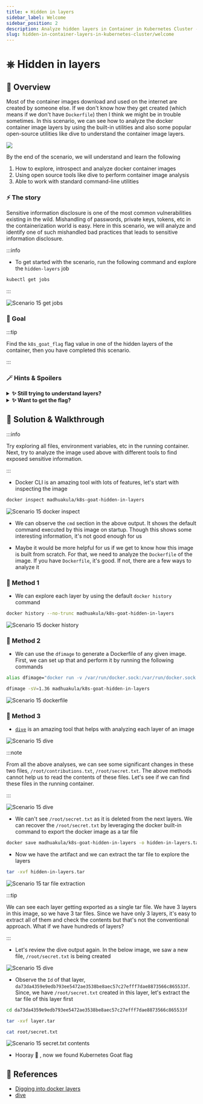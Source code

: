 ```yaml
---
title: ⎈ Hidden in layers
sidebar_label: Welcome
sidebar_position: 2
description: Analyze hidden layers in Container in Kubernetes Cluster - Kubernetes Goat Scenario 🚀
slug: hidden-in-container-layers-in-kubernetes-cluster/welcome
---
```


# ⎈ Hidden in layers

## 🙌 Overview

Most of the container images download and used on the internet are created by someone else. If we don't know how they get created (which means if we don't have `Dockerfile`) then I think we might be in trouble sometimes. In this scenario, we can see how to analyze the docker container image layers by using the built-in utilities and also some popular open-source utilities like dive to understand the container image layers.

![](../images/scenario-diagram-wip.png)

By the end of the scenario, we will understand and learn the following

1. How to explore, introspect and analyze docker container images
2. Using open source tools like dive to perform container image analysis
3. Able to work with standard command-line utilities

### ⚡️ The story

Sensitive information disclosure is one of the most common vulnerabilities existing in the wild. Mishandling of passwords, private keys, tokens, etc in the containerization world is easy. Here in this scenario, we will analyze and identify one of such mishandled bad practices that leads to sensitive information disclosure.

:::info

- To get started with the scenario, run the following command and explore the `hidden-layers` job

```bash
kubectl get jobs
```

:::

![Scenario 15 get jobs](../images/sc-15-0.png)

### 🎯 Goal

:::tip

Find the `k8s_goat_flag` flag value in one of the hidden layers of the container, then you have completed this scenario.

:::

### 🪄 Hints & Spoilers

<details>
  <summary><b>✨ Still trying to understand layers? </b></summary>
  <div>
    <div>Explore the default commands like <b>docker history</b>, also popular utilities like <b>dive</b> 🙌</div>
  </div>
</details>

<details>
  <summary><b>✨ Want to get the flag? </b></summary>
  <div>
    <div>We can use <b>docker save</b> command to export the container as a archive file and we can do analysis of each layer 🎉</div>
  </div>
</details>

## 🎉 Solution & Walkthrough

:::info

Try exploring all files, environment variables, etc in the running container. Next, try to analyze the image used above with different tools to find exposed sensitive information.

:::

- Docker CLI is an amazing tool with lots of features, let's start with inspecting the image

```bash
docker inspect madhuakula/k8s-goat-hidden-in-layers
```

![Scenario 15 docker inspect](../images/sc-15-1.png)

- We can observe the `cmd` section in the above output. It shows the default command executed by this image on startup. Though this shows some interesting information, it's not good enough for us

- Maybe it would be more helpful for us if we get to know how this image is built from scratch. For that, we need to analyze the `Dockerfile` of the image. If you have `Dockerfile`, it's good. If not, there are a few ways to analyze it

### 🎲 Method 1

- We can explore each layer by using the default `docker history` command

```bash
docker history --no-trunc madhuakula/k8s-goat-hidden-in-layers
```

![Scenario 15 docker history](../images/sc-15-2.png)

### 🎲 Method 2

- We can use the `dfimage` to generate a Dockerfile of any given image. First, we can set up that and perform it by running the following commands

```bash
alias dfimage="docker run -v /var/run/docker.sock:/var/run/docker.sock --rm alpine/dfimage"
```

```bash
dfimage -sV=1.36 madhuakula/k8s-goat-hidden-in-layers
```

![Scenario 15 dockerfile](../images/sc-15-3.png)

### 🎲 Method 3

- [`dive`](https://github.com/wagoodman/dive) is an amazing tool that helps with analyzing each layer of an image

![Scenario 15 dive](../images/sc-15-4-0.png)

:::note

From all the above analyses, we can see some significant changes in these two files, `/root/contributions.txt`, `/root/secret.txt`. The above methods cannot help us to read the contents of these files. Let's see if we can find these files in the running container.

:::

![Scenario 15 dive](../images/sc-15-5.png)

- We can't see `/root/secret.txt` as it is deleted from the next layers. We can recover the `/root/secret.txt` by leveraging the docker built-in command to export the docker image as a tar file

```bash
docker save madhuakula/k8s-goat-hidden-in-layers -o hidden-in-layers.tar
```

- Now we have the artifact and we can extract the tar file to explore the layers

```bash
tar -xvf hidden-in-layers.tar
```

![Scenario 15 tar file extraction](../images/sc-15-6.png)

:::tip

We can see each layer getting exported as a single tar file. We have 3 layers in this image, so we have 3 tar files. Since we have only 3 layers, it's easy to extract all of them and check the contents but that's not the conventional approach. What if we have hundreds of layers?

:::

- Let's review the dive output again. In the below image, we saw a new file, `/root/secret.txt` is being created 

![Scenario 15 dive](../images/sc-15-4-1.png)

- Observe the `Id` of that layer, `da73da4359e9edb793ee5472ae3538be8aec57c27efff7dae8873566c865533f`. Since, we have `/root/secret.txt` created in this layer, let's extract the tar file of this layer first

```bash
cd da73da4359e9edb793ee5472ae3538be8aec57c27efff7dae8873566c865533f
```

```bash
tar -xvf layer.tar
```

```bash
cat root/secret.txt
```

![Scenario 15 secret.txt contents](../images/sc-15-7.png)

- Hooray 🥳 , now we found Kubernetes Goat flag

## 🔖 References

- [Digging into docker layers](https://jessicagreben.medium.com/digging-into-docker-layers-c22f948ed612)
- [dive](https://github.com/wagoodman/dive)
